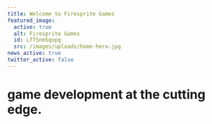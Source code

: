 ```yaml
---
title: Welcome to Firesprite Games
featured_image:
  active: true
  alt: Firesprite Games
  id: LfTSnm5qopg
  src: /images/uploads/home-hero.jpg
news_active: true
twitter_active: false
---
```

# game development at the cutting edge.

